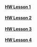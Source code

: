 #### [HW Lesson 1](https://github.com/Rednata/methed-NODE/tree/ls-1?tab=readme-ov-file)
#### [HW Lesson 2](https://github.com/Rednata/methed-NODE/tree/ls-2)
#### [HW Lesson 3](https://github.com/Rednata/methed-NODE/tree/ls-3)
#### [HW Lesson 4](https://github.com/Rednata/methed-NODE/tree/ls-4/04-events)


